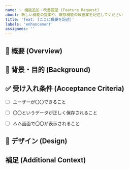 ```yaml
---
name: ✨ 機能追加・改善要望 (Feature Request)
about: 新しい機能の提案や、既存機能の改善案を記述してください
title: 'feat: [ここに概要を記述]'
labels: 'enhancement'
assignees: ''
---
```


## 📝 概要 (Overview)
## 🤔 背景・目的 (Background)
## ✅ 受け入れ条件 (Acceptance Criteria)
- [ ] ユーザーが〇〇できること
- [ ] 〇〇というデータが正しく保存されること
- [ ] △△画面で〇〇が表示されること


## 🎨 デザイン (Design)
## 補足 (Additional Context)